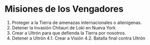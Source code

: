 # Misiones de los Vengadores

1. Proteger a la Tierra de amenazas internacionales o alienigenas.
2. Detener la Invasión Chitauri de Loki en Nueva York
3. Crear a Ultrón para que defienda la Tierra por nosotros.
4. Detener a Ultrón
  4.1. Crear a Visión
  4.2. Batalla final contra Ultrón
